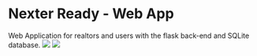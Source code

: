 <h1>Nexter Ready - Web App</h1>
Web Application for realtors and users with the flask back-end and SQLite database.
<img src="https://upload.wikimedia.org/wikipedia/commons/thumb/3/3c/Flask_logo.svg/1200px-Flask_logo.svg.png"></img>
<img src="https://upload.wikimedia.org/wikipedia/commons/thumb/3/38/SQLite370.svg/2560px-SQLite370.svg.png"></img>
